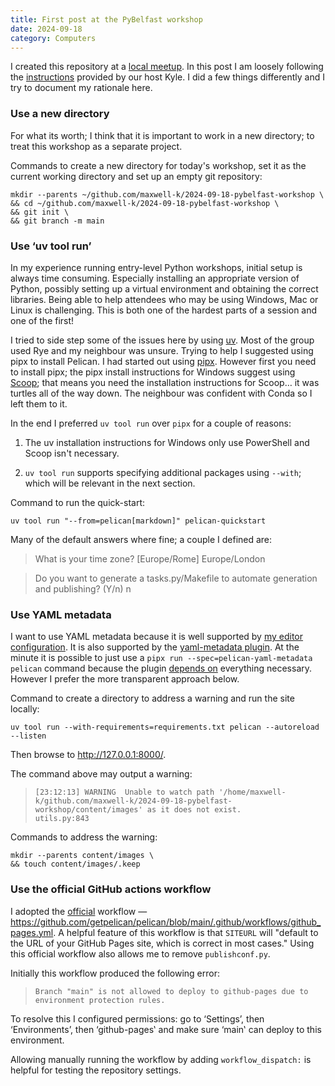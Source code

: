 ```yaml
---
title: First post at the PyBelfast workshop
date: 2024-09-18
category: Computers
---
```


I created this repository at a [local meetup]. In this post I am loosely following
the [instructions] provided by our host Kyle. I did a few things differently and
I try to document my rationale here.

[instructions]: https://apoclyps.github.io/pelican-by-example/

### Use a new directory

For what its worth; I think that it is important to work in a new directory; to
treat this workshop as a separate project.

Commands to create a new directory for today's workshop, set it as the current
working directory and set up an empty git repository:

    mkdir --parents ~/github.com/maxwell-k/2024-09-18-pybelfast-workshop \
    && cd ~/github.com/maxwell-k/2024-09-18-pybelfast-workshop \
    && git init \
    && git branch -m main

### Use ‘uv tool run’

In my experience running entry-level Python workshops, initial setup is always
time consuming. Especially installing an appropriate version of Python, possibly
setting up a virtual environment and obtaining the correct libraries. Being able
to help attendees who may be using Windows, Mac or Linux is challenging. This is
both one of the hardest parts of a session and one of the first!

I tried to side step some of the issues here by using [uv]. Most of the group
used Rye and my neighbour was unsure. Trying to help I suggested using pipx to
install Pelican. I had started out using [pipx]. However first you need to
install pipx; the pipx install instructions for Windows suggest using
[Scoop](https://scoop.sh); that means you need the installation instructions for
Scoop… it was turtles all of the way down. The neighbour was confident with
Conda so I left them to it.

In the end I preferred `uv tool run` over `pipx` for a couple of reasons:

1. The uv installation instructions for Windows only use PowerShell and Scoop
   isn't necessary.

2. `uv tool run` supports specifying additional packages using `--with`; which
   will be relevant in the next section.

[pipx]: https://github.com/pypa/pipx
[uv]: https://github.com/astral-sh/uv
[local meetup]: https://www.meetup.com/pybelfast/events/302955055

<!--
<https://github.com/apoclyps/pelican-by-example/>
<https://scoop.sh/>
-->

Command to run the quick-start:

    uv tool run "--from=pelican[markdown]" pelican-quickstart

Many of the default answers where fine; a couple I defined are:

> What is your time zone? [Europe/Rome] Europe/London

> Do you want to generate a tasks.py/Makefile to automate generation and
> publishing? (Y/n) n

### Use YAML metadata

I want to use YAML metadata because it is well supported by [my
editor configuration]. It is also supported by the [yaml-metadata plugin]. At the
minute it is possible to just use a `pipx run --spec=pelican-yaml-metadata pelican`
command because the plugin [depends on] everything necessary. However I prefer
the more transparent approach below.

Command to create a directory to address a warning and run the site locally:

    uv tool run --with-requirements=requirements.txt pelican --autoreload --listen

Then browse to <http://127.0.0.1:8000/>.

[yaml-metadata plugin]: https://github.com/pelican-plugins/yaml-metadata
[my editor configuration]: https://codeberg.org/maxwell-k/vimfiles
[depends on]:
  https://github.com/pelican-plugins/yaml-metadata/blob/main/pyproject.toml#L29

The command above may output a warning:

> `[23:12:13] WARNING  Unable to watch path '/home/maxwell-k/github.com/maxwell-k/2024-09-18-pybelfast-workshop/content/images' as it does not exist.                                                    utils.py:843`

Commands to address the warning:

    mkdir --parents content/images \
    && touch content/images/.keep

### Use the official GitHub actions workflow

I adopted the [official] workflow —
<https://github.com/getpelican/pelican/blob/main/.github/workflows/github_pages.yml>.
A helpful feature of this workflow is that `SITEURL` will "default to the URL of
your GitHub Pages site, which is correct in most cases." Using this official
workflow also allows me to remove `publishconf.py`.

Initially this workflow produced the following error:

> `Branch "main" is not allowed to deploy to github-pages due to environment protection rules.`

To resolve this I configured permissions: go to ‘Settings’, then ‘Environments’,
then ‘github-pages‛ and make sure ‘main‛ can deploy to this environment.

<!--
Commands to commit to git:

    echo '*.pyc' > .gitignore \
    && echo .en.utf-8.add.spl >> .gitignore \
    && echo /output/ >> .gitignore \
    && rm publishconf.py \
    && git add .
-->

Allowing manually running the workflow by adding `workflow_dispatch:` is helpful
for testing the repository settings.

[official]:
  https://docs.getpelican.com/en/latest/tips.html#publishing-to-github-pages-using-a-custom-github-actions-workflow

<!-- vim: set filetype=markdown.htmlCommentNoSpell : -->
